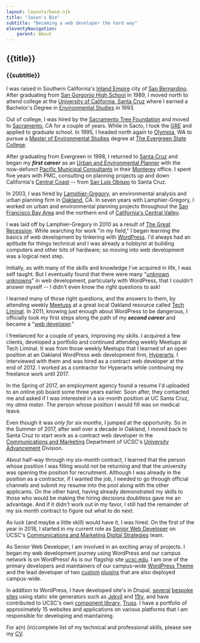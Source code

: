 ```yaml
---
layout: layouts/base.njk
title: "Jason's Bio"
subtitle: "Becoming a web developer the hard way"
eleventyNavigation:
	parent: About
---
```


## {{title}}

### {{subtitle}}

I was raised in Southern California's [Inland Empire](https://en.wikipedia.org/wiki/Inland_Empire) city of [San Bernardino](https://www.sbcity.org/). After graduating from [San Gorgonio High School](https://sangorgonio.sbcusd.com/) in 1989, I moved north to attend college at the [University of California, Santa Cruz](https://ucsc.edu) where I earned a Bachelor's Degree in [Environmental Studies](https://envs.ucsc.edu/) in 1993.

Out of college, I was hired by the [Sacramento Tree Foundation](https://sactree.org/) and moved to [Sacramento](https://www.cityofsacramento.gov/), CA for a couple of years. While in Sacto, I took the [GRE](https://www.ets.org/gre.html) and applied to graduate school. In 1995, I headed north again to [Olympia](https://www.olympiawa.gov/), WA to pursue a [Master of Environmental Studies](https://www.evergreen.edu/academics/graduate-studies/master-environmental-studies) degree at [The Evergreen State College](https://www.evergreen.edu/).

After graduating from Evergreen in 1998, I returned to [Santa Cruz](https://www.cityofsantacruz.com/) and began my ***first career*** as an [Urban and Environmental Planner](../curriculum-vitae/#urban-planning) with the now-defunct [Pacific Municipal Consultants](https://pitchbook.com/profiles/company/108326-44#overview) in their [Monterey](https://monterey.gov/) office. I spent five years with PMC, consulting on planning projects up and down California's [Central Coast](https://en.wikipedia.org/wiki/Central_Coast_(California)) -- from [San Luis Obispo](https://www.slocity.org/) to Santa Cruz.

In 2003, I was hired by [Lamphier-Gregory](https://lamphier-gregory.com/), an environmental analysis and urban planning firm in [Oakland](https://www.oaklandca.gov/), CA. In seven years with Lamphier-Gregory, I worked on urban and environmental planning projects throughout the [San Francisco Bay Area](https://en.wikipedia.org/wiki/San_Francisco_Bay_Area) and the northern end of [California's Central Valley](https://ca.water.usgs.gov/projects/central-valley/about-central-valley.html).

I was laid off by Lamphier-Gregory in 2010 as a result of [The Great Recession](https://www.federalreservehistory.org/essays/great-recession-and-its-aftermath). While searching for work "in my field," I began learning the basics of web development by tinkering with [WordPress](https://wordpress.org/). I'd always had an aptitude for things technical and I was already a hobbyist at building computers and other bits of hardware; so moving into web development was a logical next step.

Initially, as with many of the skills and knowledge I've acquired in life, I was self taught. But I eventually found that there were many "[unknown unknowns](https://en.wikipedia.org/wiki/There_are_unknown_unknowns)" in web development, particularly with WordPress, that I couldn't answer myself -- I didn't even know the right questions to ask!

I learned many of those right questions, and the answers to them, by attending weekly [Meetups](https://www.meetup.com/) at a great local Oakland resource called [Tech Liminal](https://techliminal.com/). In 2011, knowing just enough about WordPress to be dangerous, I officially took my first steps along the path of my ***second career*** and became a "[web developer](../curriculum-vitae/#web-development)."

I freelanced for a couple of years, improving my skills. I acquired a few clients, developed a portfolio and continued attending weekly Meetups at Tech Liminal. It was from those weekly Meetups that I learned of an open position at an Oakland WordPress web development firm, [Hyperarts](https://www.hyperarts.com/). I interviewed with them and was hired as a contract web developer at the end of 2012. I worked as a contractor for Hyperarts while continuing my freelance work until 2017.

In the Spring of 2017, an employment agency found a resume I'd uploaded to an online job board some three years earlier. Soon after, they contacted me and asked if I was interested in a six-month position at UC Santa Cruz, my *alma mater*. The person whose position I would fill was on medical leave.

Even though it was *only for six months*, I jumped at the opportunity. So in the Summer of 2017, after well over a decade in Oakland, I moved back to Santa Cruz to start work as a contract web developer in the [Communications and Marketing](https://communications.ucsc.edu/) Department of UCSC's [University Advancement](https://advancement.ucsc.edu/) Division.

About half-way through my six-month contract, I learned that the person whose position I was filling would not be returning and that the university was opening the position for recruitment. Although I was already in the position as a contractor, if I wanted the job, I needed to go through official channels and submit my resume into the pool along with the other applicants. On the other hand, having already demonstrated my skills to those who would be making the hiring decisions doubtless gave me an advantage. And if it didn't work out in my favor, I still had the remainder of my six month contract to figure out what to do next.

As luck (and maybe a little skill) would have it, I was hired. On the first of the year in 2018, I started in my current role as [Senior Web Developer](https://campusdirectory.ucsc.edu/cd_detail?uid=jchafin) on UCSC's [Communications and Marketing Digital Strategies](https://advancement.ucsc.edu/about/the-team/communications-and-marketing/#digital-strategies) team.

As Senior Web Developer, I am involved in an exciting array of projects. I began my web development journey using WordPress and our campus network is on WordPress! As is our flagship site [ucsc.edu](https://www.ucsc.edu/). I am one of the primary developers and maintainers of our campus-wide [WordPress Theme](https://github.com/ucsc/ucsc-2022) and the lead developer of two [custom](https://github.com/ucsc/ucsc-custom-functionality) [plugins](https://github.com/ucsc/ucsc-news-functionality) that are also deployed campus-wide.

In addition to WordPress, I have developed site's in Drupal, [several](https://inquiry.ucsc.edu/) [bespoke](https://reports.news.ucsc.edu/ethics-bowl/) [sites](https://giving.ucsc.edu/) using static site generators such as [Jekyll](https://jekyllrb.com/) and [11ty](https://www.11ty.dev/), and have contributed to UCSC's own [component library](https://www.uxpin.com/studio/blog/ui-component-library/), [Truss](https://github.com/ucsc/truss). I have a portfolio of approximately 15 websites and applications on various platforms that I am responsible for developing and maintaining.

For a(n) (in)complete list of my technical and professional skills, please see my [CV](/about/curriculum-vitae).

